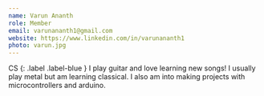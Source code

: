 ```yaml
---
name: Varun Ananth
role: Member
email: varunananth1@gmail.com
website: https://www.linkedin.com/in/varunananth1
photo: varun.jpg
---
```


CS
{: .label .label-blue }
I play guitar and love learning new songs! I usually play metal but am learning classical. I also am into making projects with microcontrollers and arduino.
